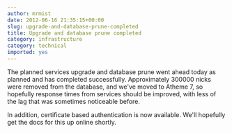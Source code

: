 ```yaml
---
author: mrmist
date: 2012-06-16 21:35:15+00:00
slug: upgrade-and-database-prune-completed
title: Upgrade and database prune completed
category: infrastructure
category: technical
imported: yes
---
```

The planned services upgrade and database prune went ahead today as planned and has completed successfully. Approximately 300000 nicks were removed from the database, and we've moved to Atheme 7, so hopefully response times from services should be improved, with less of the lag that was sometimes noticeable before.

In addition, certificate based authentication is now available.  We'll hopefully get the docs for this up online shortly.


